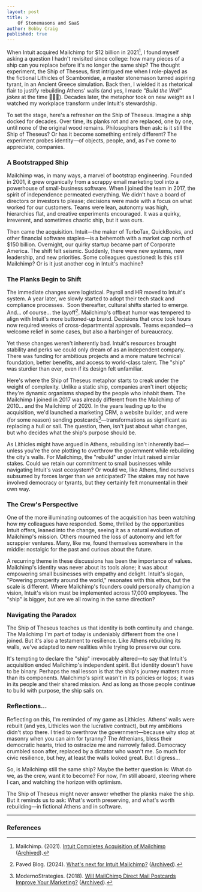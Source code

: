 ```yaml
---
layout: post
title: >
    Of Stonemasons and SaaS
author: Bobby Craig
published: true
---
```


When Intuit acquired Mailchimp for $12 billion in 2021[^1], I found myself asking a question I hadn't revisited since college: how many pieces of a ship can you replace before it's no longer the same ship? The thought experiment, the Ship of Theseus, first intrigued me when I role-played as the fictional Lithicles of Scambonidae, a master stonemason turned aspiring tyrant, in an Ancient Greece simulation. Back then, I wielded it as rhetorical flair to justify rebuilding Athens' walls (and yes, I made _"Build the Wall" jokes_ at the time 🤦🏻‍♂️). Decades later, the metaphor took on new weight as I watched my workplace transform under Intuit's stewardship.

To set the stage, here's a refresher on the Ship of Theseus. Imagine a ship docked for decades. Over time, its planks rot and are replaced, one by one, until none of the original wood remains. Philosophers then ask: is it still the Ship of Theseus? Or has it become something entirely different? The experiment probes identity—of objects, people, and, as I've come to appreciate, companies.

### A Bootstrapped Ship

Mailchimp was, in many ways, a marvel of bootstrap engineering. Founded in 2001, it grew organically from a scrappy email marketing tool into a powerhouse of small-business software. When I joined the team in 2017, the spirit of independence permeated everything. We didn't have a board of directors or investors to please; decisions were made with a focus on what worked for our customers. Teams were lean, autonomy was high, hierarchies flat, and creative experiments encouraged. It was a quirky, irreverent, and sometimes chaotic ship, but it was ours.

Then came the acquisition. Intuit—the maker of TurboTax, QuickBooks, and other financial software staples—is a behemoth with a market cap north of $150 billion. Overnight, our quirky startup became part of Corporate America. The shift felt seismic. Suddenly, there were new systems, new leadership, and new priorities. Some colleagues questioned: Is this still Mailchimp? Or is it just another cog in Intuit's machine?

### The Planks Begin to Shift

The immediate changes were logistical. Payroll and HR moved to Intuit's system. A year later, we slowly started to adopt their tech stack and compliance processes.  Soon thereafter, cultural shifts started to emerge. And... of course... the layoff[^2]. Mailchimp's offbeat humor was tempered to align with Intuit's more buttoned-up brand. Decisions that once took hours now required weeks of cross-departmental approvals. Teams expanded—a welcome relief in some cases, but also a harbinger of bureaucracy.

Yet these changes weren't inherently bad. Intuit's resources brought stability and perks we could only dream of as an independent company. There was funding for ambitious projects and a more mature technical foundation, better benefits, and access to world-class talent. The "ship" was sturdier than ever, even if its design felt unfamiliar.

Here's where the Ship of Theseus metaphor starts to creak under the weight of complexity. Unlike a static ship, companies aren't inert objects; they're dynamic organisms shaped by the people who inhabit them. The Mailchimp I joined in 2017 was already different from the Mailchimp of 2010... and the Mailchimp of 2020. In the years leading up to the acquisition, we'd launched a marketing CRM, a website builder, and were (for some reason) sending postcards[^3]—transformations as significant as replacing a hull or sail. The question, then, isn't just about what changes, but who decides what the ship's purpose should be.

As Lithicles might have argued in Athens, rebuilding isn't inherently bad—unless you're the one plotting to overthrow the government while rebuilding the city's walls. For Mailchimp, the "rebuild" under Intuit raised similar stakes. Could we retain our commitment to small businesses while navigating Intuit's vast ecosystem? Or would we, like Athens, find ourselves subsumed by forces larger than we anticipated? The stakes may not have involved democracy or tyrants, but they certainly felt monumental in their own way.

### The Crew's Perspective

One of the more illuminating outcomes of the acquisition has been watching how my colleagues have responded. Some, thrilled by the opportunities Intuit offers, leaned into the change, seeing it as a natural evolution of Mailchimp's mission. Others mourned the loss of autonomy and left for scrappier ventures. Many, like me, found themselves somewhere in the middle: nostalgic for the past and curious about the future.

A recurring theme in these discussions has been the importance of values. Mailchimp's identity was never about its tools alone; it was about empowering small businesses with empathy and delight. Intuit's slogan, "Powering prosperity around the world," resonates with this ethos, but the scale is different. Where Mailchimp's founders could personally champion a vision, Intuit's vision must be implemented across 17,000 employees. The "ship" is bigger, but are we all rowing in the same direction?

### Navigating the Paradox

The Ship of Theseus teaches us that identity is both continuity and change. The Mailchimp I'm part of today is undeniably different from the one I joined. But it's also a testament to resilience. Like Athens rebuilding its walls, we've adapted to new realities while trying to preserve our core.

It's tempting to declare the "ship" irrevocably altered—to say that Intuit's acquisition ended Mailchimp's independent spirit. But identity doesn't have to be binary. Perhaps the real lesson is that the ship's journey matters more than its components. Mailchimp's spirit wasn't in its policies or logos; it was in its people and their shared mission. And as long as those people continue to build with purpose, the ship sails on.

### Reflections...

Reflecting on this, I'm reminded of my game as Lithicles. Athens' walls were rebuilt (and yes, Lithicles won the lucrative contract), but my ambitions didn't stop there. I tried to overthrow the government—because why stop at masonry when you can aim for tyranny? The Athenians, bless their democratic hearts, tried to ostracize me and narrowly failed. Democracy crumbled soon after, replaced by a dictator who wasn't me. So much for civic resilience, but hey, at least the walls looked great. But I digress...

So, is Mailchimp still the same ship? Maybe the better question is: What do we, as the crew, want it to become? For now, I'm still aboard, steering where I can, and watching the horizon with  optimism.

The Ship of Theseus might never answer whether the planks make the ship. But it reminds us to ask: What's worth preserving, and what's worth rebuilding—in fictional Athens and in  software.

---

### References

[^1]: Mailchimp. (2021). [Intuit Completes Acquisition of Mailchimp](https://mailchimp.com/newsroom/intuit-completes-mailchimp-acquisition/) ([Archived](https://archive.is/C2rnA)).
[^2]: Paved Blog. (2024). [What's next for Intuit Mailchimp?](https://www.paved.com/blog/whats-next-for-intuit-mailchimp/) ([Archived](https://archive.is/VCkQf)).
[^3]: ModernoStrategies. (2018). [Will MailChimp Direct Mail Postcards Improve Your Marketing?](https://www.modernostrategies.com/blog/mailchimp-direct-mail-postcards-first-look/) ([Archived](https://archive.is/VjXjK)).